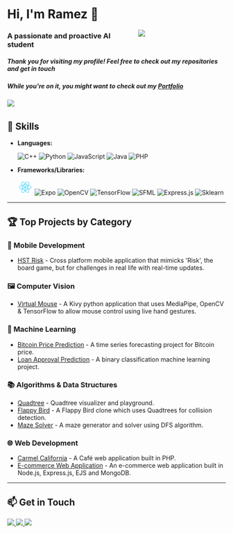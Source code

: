 <h1 align="left">Hi, I'm Ramez 👋</h1>

<img align="right" src="https://user-images.githubusercontent.com/74038190/212750672-2f3f2b50-c84f-4ed8-a60a-849ae69ff9df.gif" width = "40%">

<h3 align="left">A passionate and proactive AI student</h3>

<h5 align="left">Thank you for visiting my profile! Feel free to check out my repositories and get in touch</h5>
<h5 align="left">While you're on it, you might want to check out my <a href="https://ramezze.netlify.app" target="_blank" rel="noopener noreferrer">Portfolio</a> </h5>

<img src="https://github-readme-stats.vercel.app/api?username=ramezze&hide_border=true&show_icons=true&bg_color=151515&title_color=fb4362&icon_color=fb4362&text_bold=false&text_color=9e9e9e" />

<div align="left">

## 🔧 Skills
- **Languages:**

  <img src="https://github.com/RamezzE/RamezzE/assets/117018553/46c8d190-e138-454f-b006-f1f0799a16e9" height = 35 width = 35 alt = "C++"/>
  <img src="https://github.com/RamezzE/RamezzE/assets/117018553/7b85c150-958d-48b7-a1ae-6810e01d057d" height = 35 width = 35 alt = "Python"/>
  <img src="https://github.com/RamezzE/RamezzE/assets/117018553/827f089e-aedf-4779-b84a-9fbe2b1e84a3" height = 35 width = 35 alt = "JavaScript"/>
  <img src="https://github.com/RamezzE/RamezzE/assets/117018553/37cd5346-a0ba-4bff-bce5-aa31d6640089" height = 35 width = 35 alt = "Java"/>
  <img src="https://github.com/RamezzE/RamezzE/assets/117018553/701faebf-afc6-4866-9910-278ac8d59db8" height = 35 width = 55 alt = "PHP"/>

- **Frameworks/Libraries:**
  
  <img src="https://raw.githubusercontent.com/github/explore/main/topics/react/react.png" height="35" width="35" alt= "React"/>
  <img src="https://avatars.githubusercontent.com/u/12504344?s=200&v=4" height="35" width="35" alt="Expo"/>
  <img src="https://github.com/RamezzE/RamezzE/assets/117018553/30b0e970-56e5-4cbc-921e-a2ef2a066775" height = 35 width = 35 alt = "OpenCV"/>
  <img src="https://github.com/RamezzE/RamezzE/assets/117018553/1f3d50f5-68d3-4f88-891f-e23f988d11a2" height = 35 width = 35 alt = "TensorFlow"/>
  <img src="https://github.com/RamezzE/RamezzE/assets/117018553/6c389f61-1e02-40d7-b507-3b773dbf8782" height = 35 width = 35 alt = "SFML"/>
  <img src="https://www.vectorlogo.zone/logos/expressjs/expressjs-icon.svg" height = 35 width = 35 alt = "Express.js"/>
  <img src="https://github.com/RamezzE/RamezzE/assets/117018553/f4fbe7e2-d886-43c8-a59d-42b3a841bafd" height = 35 width = 35 alt = "Sklearn"/>

---
    
## 🏆 Top Projects by Category

### 📳 Mobile Development
- [HST Risk](https://github.com/RamezzE/HST-Risk) - Cross platform mobile application that mimicks 'Risk', the board game, but for challenges in real life with real-time updates.

### 🖼️ Computer Vision
- [Virtual Mouse](https://github.com/RamezzE/VirtualMouse-HandTracking) - A Kivy python application that uses MediaPipe, OpenCV & TensorFlow to allow mouse control using live hand gestures.

### 🤖 Machine Learning
- [Bitcoin Price Prediction](https://github.com/RamezzE/Bitcoin-Price-Prediction) - A time series forecasting project for Bitcoin price.
- [Loan Approval Prediction](https://github.com/RamezzE/LoanApproval-Prediction) - A binary classification machine learning project.

### 📚 Algorithms & Data Structures
- [Quadtree](https://github.com/RamezzE/QuadTree-SFML) - Quadtree visualizer and playground.
- [Flappy Bird](https://github.com/RamezzE/FlappyBird) - A Flappy Bird clone which uses Quadtrees for collision detection.
- [Maze Solver](https://github.com/RamezzE/MazeSolver) - A maze generator and solver using DFS algorithm.

### 🌐 Web Development
- [Carmel California](https://github.com/mennaemam12/Carmel-California) - A Café web application built in PHP.
- [E-commerce Web Application](https://github.com/RamezzE/WebDevProject-Backend) - An e-commerce web application built in Node.js, Express.js, EJS and MongoDB.

</div>

---

## 📫 Get in Touch
<a href="mailto:ramezehab2@gmail.com">
    <img src="https://img.shields.io/badge/Email-ramezehab2%40gmail.com-red?style=flat">
  </a>
    <!-- LinkedIn -->
  <a href="https://www.linkedin.com/in/ramezehab/">
    <img src="https://img.shields.io/badge/LinkedIn-Ramez%20Ehab-blue?style=flat&logo=linkedin&logoColor=white" />
  </a>
   <!-- Discord -->
  <a href="https://discordapp.com/users/313320845600751616">
    <img src="https://img.shields.io/badge/Discord-ralayz-7289DA?style=flat&logo=discord&logoColor=white" />
  </a>
